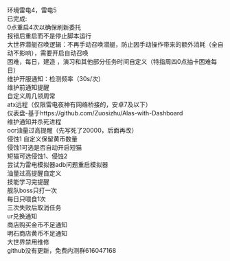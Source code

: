 环境雷电4，雷电5   
已完成:  
0点重启4次以确保刷新委托  
报错后重启而不是停止脚本运行  
大世界潜艇召唤逻辑：不再手动召唤潜艇，防止因手动操作带来的额外消耗（全自动不影响），需要开启自动召唤  
困难，每日，建造 ，演习和其他部分任务时间自定义（特指周四0点抽卡困难每日）  
维护开服通知：检测频率（30s/次）  
维护前通知提醒  
自定义周几领周常  
atx远程（仅限雷电夜神有网络桥接的，安卓7及以下）  
仪表盘-基于https://github.com/Zuosizhu/Alas-with-Dashboard  
维护通知并杀死进程  
ocr油量过高提醒（先写死了20000，后面再改）  
侵蚀1 自定义保留黄币数量   
侵蚀1可选是否自动开启短猫  
短猫可选侵蚀1、侵蚀2  
尝试为雷电模拟器adb问题重启模拟器  
油量过高提醒自定义  
技能学习完提醒    
舰队boss只打一次  
每日只喂食1次  
三次失败后取消任务  
ur兑换通知    
商店购买金币不足通知  
明石商店黄币不足通知  
大世界禁用维修  
github没有更新，免费内测群616047168
